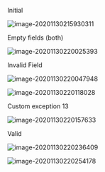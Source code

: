 Initial 

![image-20201130215930311](C:\Users\Win10Pro\AppData\Roaming\Typora\typora-user-images\image-20201130215930311.png)



Empty fields (both)

![image-20201130220025393](C:\Users\Win10Pro\AppData\Roaming\Typora\typora-user-images\image-20201130220025393.png)

Invalid Field

![image-20201130220047948](C:\Users\Win10Pro\AppData\Roaming\Typora\typora-user-images\image-20201130220047948.png)

![image-20201130220118028](C:\Users\Win10Pro\AppData\Roaming\Typora\typora-user-images\image-20201130220118028.png)

Custom exception 13

![image-20201130220157633](C:\Users\Win10Pro\AppData\Roaming\Typora\typora-user-images\image-20201130220157633.png)

Valid 

![image-20201130220236409](C:\Users\Win10Pro\AppData\Roaming\Typora\typora-user-images\image-20201130220236409.png)

![image-20201130220254178](C:\Users\Win10Pro\AppData\Roaming\Typora\typora-user-images\image-20201130220254178.png)
